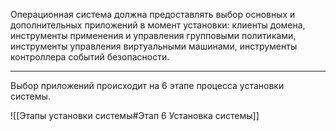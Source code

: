 Операционная система должна предоставлять выбор основных и дополнительных приложений в момент установки: клиенты домена, инструменты применения и управления групповыми политиками, инструменты управления виртуальными машинами, инструменты контроллера событий безопасности.

___

Выбор приложений происходит на 6 этапе процесса установки системы.

![[Этапы установки системы#Этап 6 Установка системы]]